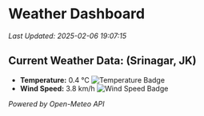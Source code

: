 
# Weather Dashboard

_Last Updated: 2025-02-06 19:07:15_

## Current Weather Data: (Srinagar, JK)
- **Temperature:** 0.4 °C ![Temperature Badge](https://img.shields.io/badge/Temperature-Low%20Temp-blue)
- **Wind Speed:** 3.8 km/h ![Wind Speed Badge](https://img.shields.io/badge/Wind%20Speed-Light%20Wind-blue)

*Powered by Open-Meteo API*
